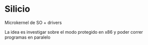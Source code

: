 # Silicio
Microkernel de SO + drivers

La idea es investigar sobre el modo protegido en x86 y poder correr programas en paralelo
